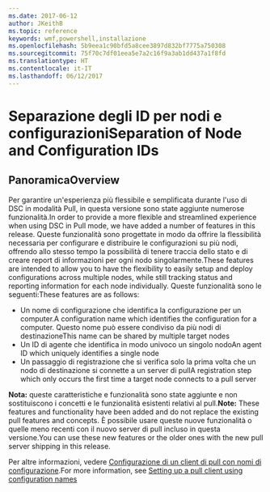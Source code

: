 ```yaml
---
ms.date: 2017-06-12
author: JKeithB
ms.topic: reference
keywords: wmf,powershell,installazione
ms.openlocfilehash: 5b9eea1c90bfd5a8cee3897d832bf7775a750308
ms.sourcegitcommit: 75f70c7df01eea5e7a2c16f9a3ab1dd437a1f8fd
ms.translationtype: HT
ms.contentlocale: it-IT
ms.lasthandoff: 06/12/2017
---
```

# <a name="separation-of-node-and-configuration-ids"></a><span data-ttu-id="6e036-102">Separazione degli ID per nodi e configurazioni</span><span class="sxs-lookup"><span data-stu-id="6e036-102">Separation of Node and Configuration IDs</span></span>

## <a name="overview"></a><span data-ttu-id="6e036-103">Panoramica</span><span class="sxs-lookup"><span data-stu-id="6e036-103">Overview</span></span>

<span data-ttu-id="6e036-104">Per garantire un'esperienza più flessibile e semplificata durante l'uso di DSC in modalità Pull, in questa versione sono state aggiunte numerose funzionalità.</span><span class="sxs-lookup"><span data-stu-id="6e036-104">In order to provide a more flexible and streamlined experience when using DSC in Pull mode, we have added a number of features in this release.</span></span> <span data-ttu-id="6e036-105">Queste funzionalità sono progettate in modo da offrire la flessibilità necessaria per configurare e distribuire le configurazioni su più nodi, offrendo allo stesso tempo la possibilità di tenere traccia dello stato e di creare report di informazioni per ogni nodo singolarmente.</span><span class="sxs-lookup"><span data-stu-id="6e036-105">These features are intended to allow you to have the flexibility to easily setup and deploy configurations across multiple nodes, while still tracking status and reporting information for each node individually.</span></span> <span data-ttu-id="6e036-106">Queste funzionalità sono le seguenti:</span><span class="sxs-lookup"><span data-stu-id="6e036-106">These features are as follows:</span></span>

* <span data-ttu-id="6e036-107">Un nome di configurazione che identifica la configurazione per un computer.</span><span class="sxs-lookup"><span data-stu-id="6e036-107">A configuration name which identifies the configuration for a computer.</span></span> <span data-ttu-id="6e036-108">Questo nome può essere condiviso da più nodi di destinazione</span><span class="sxs-lookup"><span data-stu-id="6e036-108">This name can be shared by multiple target nodes</span></span> 
* <span data-ttu-id="6e036-109">Un ID di agente che identifica in modo univoco un singolo nodo</span><span class="sxs-lookup"><span data-stu-id="6e036-109">An agent ID which uniquely identifies a single node</span></span>
* <span data-ttu-id="6e036-110">Un passaggio di registrazione che si verifica solo la prima volta che un nodo di destinazione si connette a un server di pull</span><span class="sxs-lookup"><span data-stu-id="6e036-110">A registration step which only occurs the first time a target node connects to a pull server</span></span>

<span data-ttu-id="6e036-111">**Nota:** queste caratteristiche e funzionalità sono state aggiunte e non sostituiscono i concetti e le funzionalità esistenti relativi al pull.</span><span class="sxs-lookup"><span data-stu-id="6e036-111">**Note:** These features and functionality have been added and do not replace the existing pull features and concepts.</span></span> <span data-ttu-id="6e036-112">È possibile usare queste nuove funzionalità o quelle meno recenti con il nuovo server di pull incluso in questa versione.</span><span class="sxs-lookup"><span data-stu-id="6e036-112">You can use these new features or the older ones with the new pull server shipping in this release.</span></span>

<span data-ttu-id="6e036-113">Per altre informazioni, vedere [Configurazione di un client di pull con nomi di configurazione](https://msdn.microsoft.com/powershell/dsc/pullclientconfignames).</span><span class="sxs-lookup"><span data-stu-id="6e036-113">For more information, see [Setting up a pull client using configuration names](https://msdn.microsoft.com/powershell/dsc/pullclientconfignames)</span></span>

